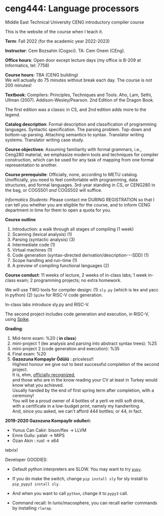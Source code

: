 # ceng444: Language processors
Middle East Technical University CENG introductory compiler course

This is the website of the course when I teach it. 

<b>Term</b>: Fall 2022 (for the academic year 2022-2023)

<b>Instructor</b>: Cem Bozsahin (Cogsci).  TA: Cem Onem (CEng).

<b>Office hours</b>: Open door except lecture days (my office is B-209 at Informatics, tel: 7758)

<b>Course hours</b>: TBA (CENG building)
<br> We will actually do 75 minutes without break each day. The course is not 200 minutes!

<b>Textbook</b>: Compilers: Principles, Techniques and Tools. Aho, Lam, Sethi, Ullman (2007). Addison-Wesley/Pearson.
2nd Edition of the Dragon Book.

The first edition was a classic in CS, and 2nd edition adds more to the legend.


<b>Catalog description</b>: Formal description and classification of programming languages. Syntactic specification. The parsing problem. Top-down and bottom-up parsing. Attaching semantics to syntax. Translator writing systems. Translator writing case study.

<b>Course objectives</b>: Assuming familiarity with formal grammars, i.e., Ceng280 material, we emphasize modern tools and techniques for compiler construction, which can be used for any task of mapping from one formal representation to another.

<b>Course prerequisite</b>: Officially, none, according to METU catalog. Unofficially, you need to feel comfortable with
 programming, data structures, and formal languages. 3rd-year standing in CS, or CENG280 in the bag, or
 COGS501 *and* COGS502 will suffice. 
 
 *Informatics Students*: Please contact me DURING REGISTRATION so that I can
 tell you whether you are eligible for the course, and to inform CENG department in time for them to open
 a quota for you.

<b>Course outline</b>

<ol>
<li> Introduction: a walk through all stages of compiling (1 week)
<li> Scanning (lexical analysis) (1)
<li> Parsing (syntactic analysis) (3)
<li> Intermediate code (1)
<li> Virtual machines (1)
<li> Code generation (syntax-directed derivation/description---SDD) (1)
<li> Scope handling and run-time (1)
<li> A preview of compiling functional languages (2)
</ol>

<b>Course conduct</b>: 11 weeks of lecture, 2 weeks of in-class labs; 1 week in-class exam; 2 programming projects; no extra homework.

<p>We will use TWO tools for compiler design: (1) <code>sly.py</code> (which is lex and yacc in python)
 (2) <code>Spike</code> for RISC-V code generation.

 
<p>In-class labs introduce sly.py and RISC-V.

<p> The second project includes code generation and execution, in
RISC-V, using <a href="https://github.com/riscv/riscv-isa-sim">Spike</a>.

<b>Grading</b>:
<ol>
 <li> Mid-term exam: %20 (<b> in class</b>)
<li> mini-project 1 (lex analysis and parsing into abstract syntax trees): %25
<li> mini-project 2 (code generation and execution): %35
<li> Final exam: %20
 <li><b>Gazozuna Kompaylır Ödülü</b> : priceless!!
  <br> Highest honour we give out to best successful completion of the second project.
  <br> It is, ehm, <a href="https://www.linkedin.com/in/merihakar">officially recognized</a>, 
  <br> and those who are in the know reading your CV at least in Turkey would know what you achieved.
  <br>Usually handed by the end of first spring term after completion, with a ceremony!
  <br>You will be a proud owner of 4 bottles of a yerli ve milli soft drink,
  <br>with a certificate in a low-budget print, namely my handwriting.
  <br> And, since you asked, we can't afford 444 bottles; or 44, in fact.
</ol>

<b>2019-2020 Gazozuna Kompaylir odulleri:</b>
<ul>
<li>Yunus Can Cakir: bison/flex -> LLVM
<li>Emre Gullu: yalalr -> MIPS
<li>Ozan Akin : rust -> x64
</ul>

tebrix!

Developer GOODIES:

- Default python interpreters are SLOW. You may want to try <code><a href="https://pypy.org">pypy</a></code>.
 
- If you do make the switch, change <code>pip install sly</code> for sly install
to <code>pip_pypy3 install sly</code>.

- And when you want to call <code>python</code>, change it to <code>pypy3</code> call.

- Command recall: In lunix/macosphere, you can recall earlier commands by installing <code>rlwrap</code>.
